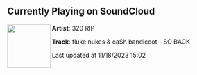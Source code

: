 ## Currently Playing on SoundCloud

[<img align="left" width="100" src="https://i1.sndcdn.com/artworks-QFYReKMkPNvVqL90-87sjFw-t500x500.jpg">](https://soundcloud.com/320rip/fluke-nukes-cash-bandicoot-so-back)

**Artist**: 320 RIP 

**Track**: fluke nukes & ca$h bandicoot - SO BACK

Last updated at 11/18/2023 15:02
